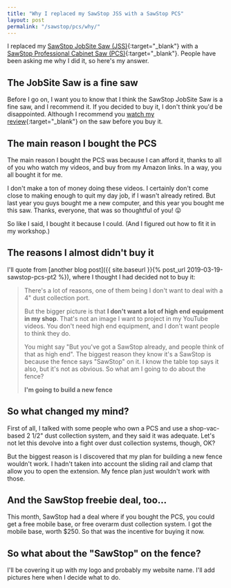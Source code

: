 ```yaml
---
title: "Why I replaced my SawStop JSS with a SawStop PCS"
layout: post
permalink: "/sawstop/pcs/why/"
---
```

I replaced my [SawStop JobSite Saw (JSS)](http://amzn.to/2HkawNh){:target="_blank"} with a [SawStop Professional Cabinet Saw (PCS)](https://www.woodcraft.com/products/sawstop-1-75-hp-professional-cabinet-saw-with-36-professional-t-glide-fence-system-pcs175-tgp236){:target="_blank"}. People have been asking me why I did it, so here's my answer.

## The JobSite Saw is a fine saw

Before I go on, I want you to know that I think the SawStop JobSite Saw is a fine saw, and I recommend it. If you decided to buy it, I don't think you'd be disappointed. Although I recommend you [watch my review](https://youtu.be/3zbYR5ok1V0){:target="_blank"} on the saw before you buy it.

## The main reason I bought the PCS

The main reason I bought the PCS was because I can afford it, thanks to all of you who watch my videos, and buy from my Amazon links. In a way, you all bought it for me.

I don't make a ton of money doing these videos. I certainly don't come close to making enough to quit my day job, if I wasn't already retired. But last year you guys bought me a new computer, and this year you bought me this saw. Thanks, everyone, that was so thoughtful of you! 😛

So like I said, I bought it because I could. (And I figured out how to fit it in my workshop.)

## The reasons I almost didn't buy it

I'll quote from [another blog post]({{ site.baseurl }}{% post_url 2019-03-19-sawstop-pcs-pt2 %}), where I thought I had decided not to buy it:

>There's a lot of reasons, one of them being I don't want to deal with a 4" dust collection port.
>
>But the bigger picture is that **I don't want a lot of high end equipment in my shop**. That's not an image I want to project in my YouTube videos. You don't need high end equipment, and I don't want people to think they do.
>
>You might say "But you've got a SawStop already, and people think of that as high end". The biggest reason they know it's a SawStop is because the fence says "SawStop" on it. I know the table top says it also, but it's not as obvious. So what am I going to do about the fence?
>
>**I'm going to build a new fence**

## So what changed my mind?

First of all, I talked with some people who own a PCS and use a shop-vac-based 2 1/2" dust collection system, and they said it was adequate. Let's not let this devolve into a fight over dust collection systems, though, OK?

But the biggest reason is I discovered that my plan for building a new fence wouldn't work. I hadn't taken into account the sliding rail and clamp that allow you to open the extension. My fence plan just wouldn't work with those.

## And the SawStop freebie deal, too...

This month, SawStop had a deal where if you bought the PCS, you could get a free mobile base, or free overarm dust collection system. I got the mobile base, worth $250. So that was the incentive for buying it now.

## So what about the "SawStop" on the fence?

I'll be covering it up with my logo and probably my website name. I'll add pictures here when I decide what to do.
